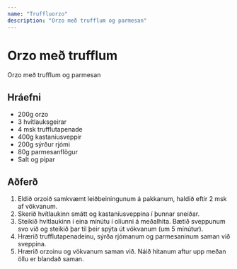 ```yaml
---
name: "Truffluorzo"
description: "Orzo með trufflum og parmesan"
---
```


# Orzo með trufflum

Orzo með trufflum og parmesan

## Hráefni

- 200g orzo
- 3 hvítlauksgeirar
- 4 msk trufflutapenade
- 400g kastaníusveppir
- 200g sýrður rjómi
- 80g parmesanflögur
- Salt og pipar

## Aðferð

1. Eldið orzoið samkvæmt leiðbeiningunum á pakkanum, haldið eftir 2 msk af vökvanum.
2. Skerið hvítlaukinn smátt og kastaníusveppina í þunnar sneiðar.
3. Steikið hvítlaukinn í eina mínútu í olíunni á meðalhita. Bætið sveppunum svo við og steikið þar til þeir spýta út vökvanum (um 5 mínútur).
4. Hrærið trufflutapenadeinu, sýrða rjómanum og parmesaninum saman við sveppina.
5. Hrærið orzoinu og vökvanum saman við. Náið hitanum aftur upp meðan öllu er blandað saman.

